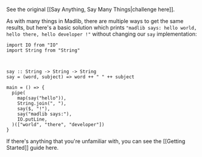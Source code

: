 See the original [[Say Anything, Say Many Things|challenge here]].

As with many things in Madlib, there are multiple ways to get the same results, but here's a basic solution which prints `"madlib says: hello world, hello there, hello developer !"` without changing our `say` implementation:

```mad
import IO from "IO"
import String from "String"



say :: String -> String -> String
say = (word, subject) => word ++ " " ++ subject

main = () => {
  pipe(
    map(say("hello")),
    String.join(", "),
    say($, "!"),
    say("madlib says:"),
    IO.putLine,
  )(["world", "there", "developer"])
}
```

If there's anything that you're unfamiliar with, you can see the [[Getting Started]] guide here.